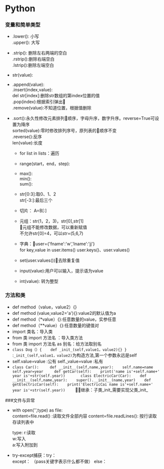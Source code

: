 # Python
### 变量和简单类型
* .lower(): 小写  
  .upper(): 大写
* .strip(): 删除左右两端的空白   
  .rstrip():删除右端空白     
  .lstrip():删除左端空白     
* str(value):       
* .append(value):     
  .insert(index,value):  
  del str[index]:删除str数组的第index位置的值       
  .pop(index):根据索引弹出      
  .remove(value):不知道位置，根据值删除      
* .sort():永久性修改元素排列顺序，字母升序，数字升序。reverse=True可设置为降序   
  sorted(value):零时修改排列序号，原列表的顺序不变     
  .reverse():反序       
  len(value):长度       

  * for list in lists：遍历
  * range(start，end，step): 
  * max():      
    min():      
    sum():    
  * str[0:3]:取0、1、2      
    str[-3:]:最后三个  
  * 切片： A=B[:]
  * 元组：str(1，2，3)，str[0],str[1]     
         元组不能修改数据，可以重新赋值        
         不允许str[0]=4，可以str=(5,6,7)    
  * 字典：user={'fname':'w','lname':'jj'}      
    for key,value in user.items()
    user.keys()、user.values()    
  * set(user.values())去除重复值

  * input(value):用户可以输入，提示语为value
  * int(value): 转为整型


### 方法和类
* def  method（value，value2）{}
* def  method (value,value2='a'){}:value2的默认值为a
* def  method（*value）{}:任意数量的value，实参任意
* def  method（**value）{}:任意数量的键值对
* import 类名：导入类
* from 类 import 方法名 ：导入类方法
* from 类 import 方法名 as 别名：给方法取别名
* `class Dog（）{   
        def _init_(self,value1，value2){}
  }
  `
  :`_init_(self,value1，value2)`为构造方法,第一个参数永远是self
* self.value=value :公有
  self._value=value :私有
* `class Car():    
    def __init__(self,name,year):   
        self.name=name    
        self.year=year    
    def getCar(self):   
        print('name is'+self.name+'  year is'+str(self.year))      
    class ElectricCar(Car):   
    def __init__(self,name,year):   
        super().__init__(name,year)   
    def getElectricCar(self):   
        print('ElectricCai name is'+self.name+' year is'+str(self.year))    `
    继承：子类_init_需要实现父类_init_

###文件与异常
* with open('',type) as file:    
    content=file.read()  :读取文件全部内容
    content=file.readLines(): 按行读取存读列表中

    type: r:读取    
          w:写入    
          a:写入附加到

* try-except捕获：try：   
                 except：    （pass关键字表示什么都不做）
                 else：

